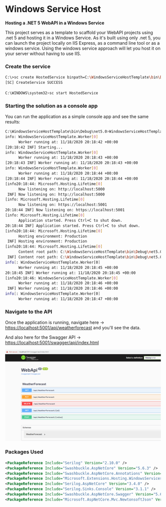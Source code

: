 # Windows Service Host

**Hosting a .NET 5 WebAPI in a Windows Service**

This project serves as a template to scaffold your WebAPI projects using .net 5 and hosting it in a Windows Service. As it's built using only .net 5, you can launch the project locally on IIS Express, as a command line tool or as a windows service. Using the windows service approach will let you host it on your server without having to use IIS.

### Create the service

```bash
C:\>sc create HostedService binpath=C:\WindowsServiceHostTemplate\bin\Debug\net5.0\WindowsServiceHostTemplate.exe
[SC] CreateService SUCCESS

C:\WINDOWS\system32>sc start HostedService
```

### Starting the solution as a console app

You can run the application as a simple console app and see the same results:

```bash
C:\WindowsServiceHostTemplate\bin\Debug\net5.0>WindowsServiceHostTemplate.exe
info: WindowsServiceHostTemplate.Worker[0]
      Worker running at: 11/18/2020 20:18:42 +00:00
[20:18:42 INF] Starting...
info: WindowsServiceHostTemplate.Worker[0]
      Worker running at: 11/18/2020 20:18:43 +00:00
[20:18:43 INF] Worker running at: 11/18/2020 20:18:43 +00:00
info: WindowsServiceHostTemplate.Worker[0]
      Worker running at: 11/18/2020 20:18:44 +00:00
[20:18:44 INF] Worker running at: 11/18/2020 20:18:44 +00:00
[info20:18:44: Microsoft.Hosting.Lifetime[0]
      Now listening on: http://localhost:5000
 INF] Now listening on: http://localhost:5000
[info: Microsoft.Hosting.Lifetime[0]
      Now listening on: https://localhost:5001
20:18:44 INF] Now listening on: https://localhost:5001
[info: Microsoft.Hosting.Lifetime[0]
      Application started. Press Ctrl+C to shut down.
20:18:44 INF] Application started. Press Ctrl+C to shut down.
[info20:18:44: Microsoft.Hosting.Lifetime[0]
      Hosting environment: Production
 INF] Hosting environment: Production
[info20:18:44: Microsoft.Hosting.Lifetime[0]
      Content root path: C:\WindowsServiceHostTemplate\bin\Debug\net5.0
 INF] Content root path: C:\WindowsServiceHostTemplate\bin\Debug\net5.0
info[: WindowsServiceHostTemplate.Worker[0]
      Worker running at: 11/18/2020 20:18:45 +00:00
20:18:45 INF] Worker running at: 11/18/2020 20:18:45 +00:00
[info20:18:46: WindowsServiceHostTemplate.Worker[0]
      Worker running at: 11/18/2020 20:18:46 +00:00
 INF] Worker running at: 11/18/2020 20:18:46 +00:00
info[: WindowsServiceHostTemplate.Worker[0]
      Worker running at: 11/18/2020 20:18:47 +00:00
```

### Navigate to the API

Once the application is running, navigate here -> <https://localhost:5001/api/weatherforecast> and you'll see the data.

And also here for the Swagger API -> <https://localhost:5001/swagger/api/index.html>

![apisample](apisample.png)

### Packages Used

```xml
<PackageReference Include="Serilog" Version="2.10.0" />
<PackageReference Include="Swashbuckle.AspNetCore" Version="5.6.3" />
<PackageReference Include="Swashbuckle.AspNetCore.Annotations" Version="5.6.3" />
<PackageReference Include="Microsoft.Extensions.Hosting.WindowsServices" Version="5.0.0" />
<PackageReference Include="Serilog.AspNetCore" Version="3.4.0" />
<PackageReference Include="Serilog.Sinks.Console" Version="3.1.1" />
<PackageReference Include="Swashbuckle.AspNetCore.Swagger" Version="5.6.3" />
<PackageReference Include="Microsoft.AspNetCore.Mvc.NewtonsoftJson" Version="5.0.0" />
```

